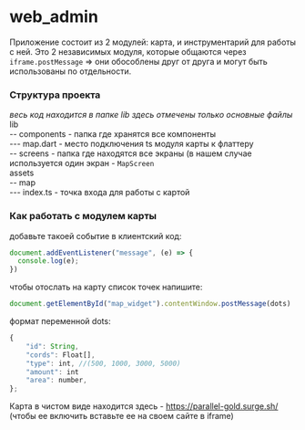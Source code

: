 # web_admin
Приложение состоит из 2 модулей: карта, и инструментарий для работы с ней. Это 2 независимых модуля, которые общаются через `iframe.postMessage` => 
они обособлены друг от друга и могут быть использованы по отдельности.

### Структура проекта
_весь код находится в папке lib_
*здесь отмечены только основные файлы*
lib \
-- components - папка где хранятся все компоненты \
--- map.dart - место подключения ts модуля карты к флаттеру \
-- screens - папка где находятся все экраны (в нашем случае используется один экран - `MapScreen` \
assets \
-- map \
--- index.ts - точка входа для работы с картой

### Как работать с модулем карты 
добавьте такоей событие в клиентский код:
```js
document.addEventListener("message", (e) => {
  console.log(e); 
})
```
чтобы отослать на карту список точек напишите:
```js
document.getElementById("map_widget").contentWindow.postMessage(dots)


```

формат переменной dots:

```js
{
    "id": String,
    "cords": Float[],
    "type": int, //(500, 1000, 3000, 5000)
    "amount": int
    "area": number,
};

```

Карта в чистом виде находится здесь - https://parallel-gold.surge.sh/ (чтобы ее включить вставьте ее на своем сайте в iframe)
